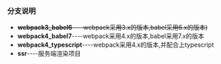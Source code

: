 ### 分支说明
- ~~**webpack3_babel6**----webpack采用3.x的版本,babel采用6.x的版本)~~
- **webpack4_babel7**----webpack采用4.x的版本,babel采用7.x的版本
- **webpack4_typescript**----webpack采用4.x的版本,并配合上typescript
- **ssr**----服务端渲染项目